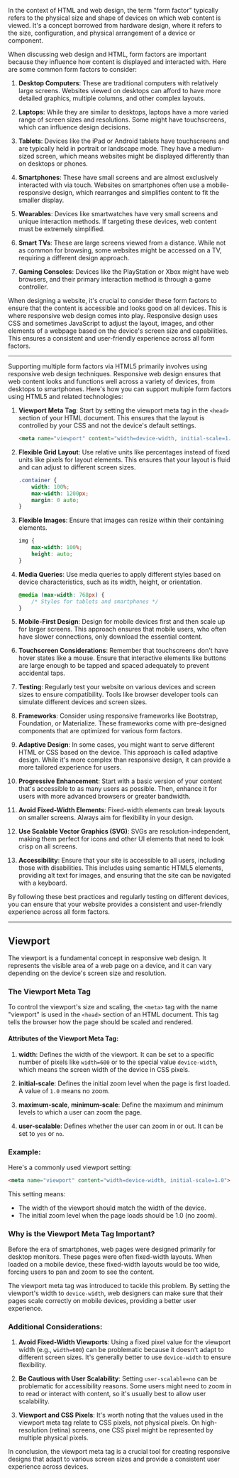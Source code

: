 In the context of HTML and web design, the term "form factor" typically refers to the physical size and shape of devices on which web content is viewed. It's a concept borrowed from hardware design, where it refers to the size, configuration, and physical arrangement of a device or component.

When discussing web design and HTML, form factors are important because they influence how content is displayed and interacted with. Here are some common form factors to consider:

1. **Desktop Computers**: These are traditional computers with relatively large screens. Websites viewed on desktops can afford to have more detailed graphics, multiple columns, and other complex layouts.

2. **Laptops**: While they are similar to desktops, laptops have a more varied range of screen sizes and resolutions. Some might have touchscreens, which can influence design decisions.

3. **Tablets**: Devices like the iPad or Android tablets have touchscreens and are typically held in portrait or landscape mode. They have a medium-sized screen, which means websites might be displayed differently than on desktops or phones.

4. **Smartphones**: These have small screens and are almost exclusively interacted with via touch. Websites on smartphones often use a mobile-responsive design, which rearranges and simplifies content to fit the smaller display.

5. **Wearables**: Devices like smartwatches have very small screens and unique interaction methods. If targeting these devices, web content must be extremely simplified.

6. **Smart TVs**: These are large screens viewed from a distance. While not as common for browsing, some websites might be accessed on a TV, requiring a different design approach.

7. **Gaming Consoles**: Devices like the PlayStation or Xbox might have web browsers, and their primary interaction method is through a game controller.

When designing a website, it's crucial to consider these form factors to ensure that the content is accessible and looks good on all devices. This is where responsive web design comes into play. Responsive design uses CSS and sometimes JavaScript to adjust the layout, images, and other elements of a webpage based on the device's screen size and capabilities. This ensures a consistent and user-friendly experience across all form factors.


-----------------

Supporting multiple form factors via HTML5 primarily involves using responsive web design techniques. Responsive web design ensures that web content looks and functions well across a variety of devices, from desktops to smartphones. Here's how you can support multiple form factors using HTML5 and related technologies:

1. **Viewport Meta Tag**: 
   Start by setting the viewport meta tag in the `<head>` section of your HTML document. This ensures that the layout is controlled by your CSS and not the device's default settings.
   ```html
   <meta name="viewport" content="width=device-width, initial-scale=1.0">
   ```

2. **Flexible Grid Layout**:
   Use relative units like percentages instead of fixed units like pixels for layout elements. This ensures that your layout is fluid and can adjust to different screen sizes.
   ```css
   .container {
       width: 100%;
       max-width: 1200px;
       margin: 0 auto;
   }
   ```

3. **Flexible Images**:
   Ensure that images can resize within their containing elements.
   ```css
   img {
       max-width: 100%;
       height: auto;
   }
   ```

4. **Media Queries**:
   Use media queries to apply different styles based on device characteristics, such as its width, height, or orientation.
   ```css
   @media (max-width: 768px) {
       /* Styles for tablets and smartphones */
   }
   ```

5. **Mobile-First Design**:
   Design for mobile devices first and then scale up for larger screens. This approach ensures that mobile users, who often have slower connections, only download the essential content.

6. **Touchscreen Considerations**:
   Remember that touchscreens don't have hover states like a mouse. Ensure that interactive elements like buttons are large enough to be tapped and spaced adequately to prevent accidental taps.

7. **Testing**:
   Regularly test your website on various devices and screen sizes to ensure compatibility. Tools like browser developer tools can simulate different devices and screen sizes.

8. **Frameworks**:
   Consider using responsive frameworks like Bootstrap, Foundation, or Materialize. These frameworks come with pre-designed components that are optimized for various form factors.

9. **Adaptive Design**:
   In some cases, you might want to serve different HTML or CSS based on the device. This approach is called adaptive design. While it's more complex than responsive design, it can provide a more tailored experience for users.

10. **Progressive Enhancement**:
   Start with a basic version of your content that's accessible to as many users as possible. Then, enhance it for users with more advanced browsers or greater bandwidth.

11. **Avoid Fixed-Width Elements**:
   Fixed-width elements can break layouts on smaller screens. Always aim for flexibility in your design.

12. **Use Scalable Vector Graphics (SVG)**:
   SVGs are resolution-independent, making them perfect for icons and other UI elements that need to look crisp on all screens.

13. **Accessibility**:
   Ensure that your site is accessible to all users, including those with disabilities. This includes using semantic HTML5 elements, providing alt text for images, and ensuring that the site can be navigated with a keyboard.

By following these best practices and regularly testing on different devices, you can ensure that your website provides a consistent and user-friendly experience across all form factors.


-------------------

## Viewport

The viewport is a fundamental concept in responsive web design. It represents the visible area of a web page on a device, and it can vary depending on the device's screen size and resolution.

### The Viewport Meta Tag

To control the viewport's size and scaling, the `<meta>` tag with the name "viewport" is used in the `<head>` section of an HTML document. This tag tells the browser how the page should be scaled and rendered.

#### Attributes of the Viewport Meta Tag:

1. **width**: Defines the width of the viewport. It can be set to a specific number of pixels like `width=600` or to the special value `device-width`, which means the screen width of the device in CSS pixels.

2. **initial-scale**: Defines the initial zoom level when the page is first loaded. A value of `1.0` means no zoom.

3. **maximum-scale**, **minimum-scale**: Define the maximum and minimum levels to which a user can zoom the page.

4. **user-scalable**: Defines whether the user can zoom in or out. It can be set to `yes` or `no`.

### Example:

Here's a commonly used viewport setting:

```html
<meta name="viewport" content="width=device-width, initial-scale=1.0">
```

This setting means:

- The width of the viewport should match the width of the device.
- The initial zoom level when the page loads should be 1.0 (no zoom).
  
### Why is the Viewport Meta Tag Important?

Before the era of smartphones, web pages were designed primarily for desktop monitors. These pages were often fixed-width layouts. When loaded on a mobile device, these fixed-width layouts would be too wide, forcing users to pan and zoom to see the content.

The viewport meta tag was introduced to tackle this problem. By setting the viewport's width to `device-width`, web designers can make sure that their pages scale correctly on mobile devices, providing a better user experience.

### Additional Considerations:

1. **Avoid Fixed-Width Viewports**: Using a fixed pixel value for the viewport width (e.g., `width=600`) can be problematic because it doesn't adapt to different screen sizes. It's generally better to use `device-width` to ensure flexibility.

2. **Be Cautious with User Scalability**: Setting `user-scalable=no` can be problematic for accessibility reasons. Some users might need to zoom in to read or interact with content, so it's usually best to allow user scalability.

3. **Viewport and CSS Pixels**: It's worth noting that the values used in the viewport meta tag relate to CSS pixels, not physical pixels. On high-resolution (retina) screens, one CSS pixel might be represented by multiple physical pixels.

In conclusion, the viewport meta tag is a crucial tool for creating responsive designs that adapt to various screen sizes and provide a consistent user experience across devices.

